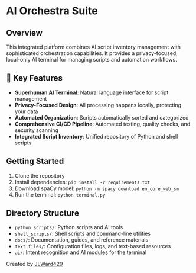# AI Orchestra Suite

## Overview
This integrated platform combines AI script inventory management with sophisticated orchestration capabilities. It provides a privacy-focused, local-only AI terminal for managing scripts and automation workflows.

## 🚀 Key Features

- **Superhuman AI Terminal**: Natural language interface for script management
- **Privacy-Focused Design**: All processing happens locally, protecting your data
- **Automated Organization**: Scripts automatically sorted and categorized
- **Comprehensive CI/CD Pipeline**: Automated testing, quality checks, and security scanning
- **Integrated Script Inventory**: Unified repository of Python and shell scripts

## Getting Started

1. Clone the repository
2. Install dependencies: `pip install -r requirements.txt`
3. Download spaCy model: `python -m spacy download en_core_web_sm`
4. Run the terminal: `python terminal.py`

## Directory Structure

- `python_scripts/`: Python scripts and AI tools
- `shell_scripts/`: Shell scripts and command-line utilities
- `docs/`: Documentation, guides, and reference materials
- `text_files/`: Configuration files, logs, and text-based resources
- `ai/`: Intent recognition and AI modules for the terminal

Created by [JLWard429](https://github.com/JLWard429)
